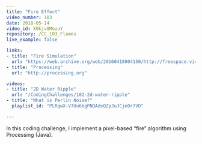 ```yaml
---
title: "Fire Effect"
video_number: 103
date: 2018-05-14
video_id: X0kjv0MozuY
repository: /CC_103_Flames
live_example: false

links:
- title: "Fire Simulation"
  url: "https://web.archive.org/web/20160418004150/http://freespace.virgin.net/hugo.elias/models/m_fire.htm"
- title: "Processing"
  url: "http://processing.org"

videos:
- title: "2D Water Ripple"
  url: "/CodingChallenges/102-2d-water-ripple"
- title: "What is Perlin Noise?"
  playlist_id: "PLRqwX-V7Uu6bgPNQAdxQZpJuJCjeOr7VD"

---
```


In this coding challenge, I implement a pixel-based “fire” algorithm using Processing (Java). 